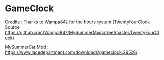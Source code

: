 # GameClock

Credits : Thanks to Wampa842 for the hours system (TwentyFourClock Source https://github.com/Wampa842/MySummerMods/tree/master/TwentyFourClock)

MySummerCar Mod : https://www.racedepartment.com/downloads/gameclock.29528/
